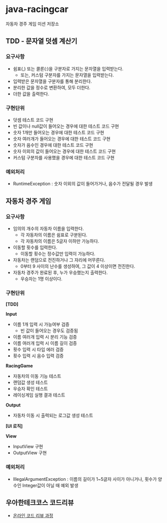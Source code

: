 # java-racingcar
자동차 경주 게임 미션 저장소



## TDD - 문자열 덧셈 계산기

### 요구사항

- 쉼표(,) 또는 콜론(:)을 구분자로 가지는 문자열을 입력받는다.
  - 또는, 커스텀 구분자를 가지는 문자열을 입력받는다.
- 입력받은 문자열을 구분자를 통해 분리한다.
- 분리한 값을 정수로 변환하여, 모두 더한다.
- 더한 값을 출력한다.

### 구현단위

- 덧셈 테스트 코드 구현
- 빈 값이나 null값이 들어오는 경우에 대한 테스트 코드 구현
- 숫자 1개만 들어오는 경우에 대한 테스트 코드 구현
- 숫자 여러개가 들어오는 경우에 대한 테스트 코드 구현
- 숫자가 음수인 경우에 대한 테스트 코드 구현
- 숫자 이외의 값이 들어오는 경우에 대한 테스트 코드 구현
- 커스텀 구분자를 사용했을 경우에 대한 테스트 코드 구현

### 예외처리

- RuntimeException : 숫자 이외의 값이 들어가거나, 음수가 전달될 경우 발생



## 자동차 경주 게임

### 요구사항

- 임의의 개수의 자동차 이름을 입력한다.
  - 각 자동차의 이름은 쉼표로 구분된다.
  - 각 자동차의 이름은 5글자 이하만 가능하다.
- 이동할 횟수를 입력한다.
  - 이동할 횟수는 정수값만 입력이 가능하다.
- 자동차는 랜덤으로 전진하거나 그 자리에 머무른다.
  - 0부터 9 사이의 난수를 생성하여, 그 값이 4 이상이면 전진한다.
- 자동차 경주가 완료된 후, 누가 우승했는지 출력한다.
  - 우승자는 1명 이상이다.

### 구현단위

**[TDD]**

**Input**

- 이름 1개 입력 시 가능여부 검증
  - 빈 값이 들어오는 경우도 검증됨
- 이름 여러개 입력 시 분리 기능 검증
- 이름 여러개 입력 시 이름 길이 검증
- 횟수 입력 시 타입 에러 검증
- 횟수 입력 시 음수 입력 검증

**RacingGame**

- 자동차의 이동 기능 테스트
- 랜덤값 생성 테스트
- 우승자 확인 테스트
- 레이싱게임 실행 결과 테스트

**Output**

- 자동차 이동 시 출력되는 로그값 생성 테스트



**[UI 로직]**

**View**

- InputView 구현
- OutputView 구현



### 예외처리

- IllegalArgumentException : 이름의 길이가 1~5글자 사이가 아니거나, 횟수가 양수인 Integer값이 아닐 때 예외 발생

## 우아한테크코스 코드리뷰
* [온라인 코드 리뷰 과정](https://github.com/woowacourse/woowacourse-docs/blob/master/maincourse/README.md)